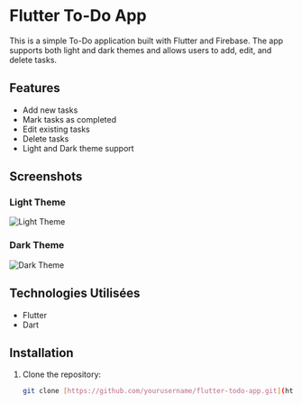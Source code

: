 # Flutter To-Do App

This is a simple To-Do application built with Flutter and Firebase. The app supports both light and dark themes and allows users to add, edit, and delete tasks.

## Features

- Add new tasks
- Mark tasks as completed
- Edit existing tasks
- Delete tasks
- Light and Dark theme support

## Screenshots

### Light Theme
![Light Theme](path_to_light_theme_screenshot)

### Dark Theme
![Dark Theme](path_to_dark_theme_screenshot)


## Technologies Utilisées
- Flutter
- Dart

## Installation

1. Clone the repository:
   ```sh
   git clone [https://github.com/yourusername/flutter-todo-app.git](https://github.com/sanaeAtt/to-do-App.git)

   
